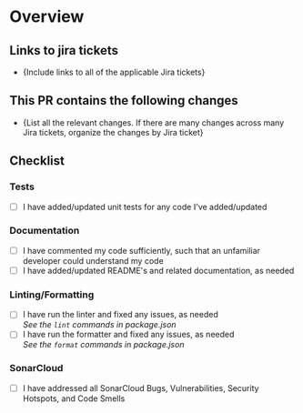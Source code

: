 # Overview

## Links to jira tickets

- {Include links to all of the applicable Jira tickets}

## This PR contains the following changes

- {List all the relevant changes. If there are many changes across many Jira tickets, organize the changes by Jira ticket}

## Checklist

### Tests

- [ ] I have added/updated unit tests for any code I've added/updated

### Documentation

- [ ] I have commented my code sufficiently, such that an unfamiliar developer could understand my code
- [ ] I have added/updated README's and related documentation, as needed

### Linting/Formatting

- [ ] I have run the linter and fixed any issues, as needed  
       _See the `lint` commands in package.json_
- [ ] I have run the formatter and fixed any issues, as needed  
       _See the `format` commands in package.json_

### SonarCloud

- [ ] I have addressed all SonarCloud Bugs, Vulnerabilities, Security Hotspots, and Code Smells
